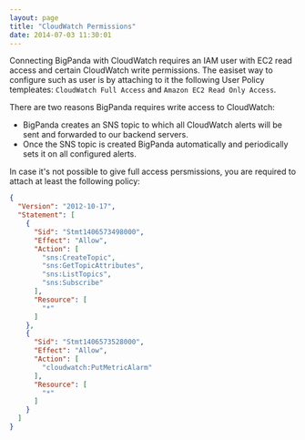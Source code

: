 ```yaml
---
layout: page
title: "CloudWatch Permissions"
date: 2014-07-03 11:30:01
---
```


Connecting BigPanda with CloudWatch requires an IAM user with EC2 read access and certain CloudWatch write permissions. The easiset way to configure such as user is by attaching  to it the following User Policy templeates: `CloudWatch Full Access` and `Amazon EC2 Read Only Access`.

There are two reasons BigPanda requires write access to CloudWatch:

* BigPanda creates an SNS topic to which all CloudWatch alerts will be sent and forwarded to our backend servers.
* Once the SNS topic is created BigPanda automatically and periodically sets it on all configured alerts.

In case it's not possible to give full access persmissions, you are required to attach at least the following policy:  

```json
{
  "Version": "2012-10-17",
  "Statement": [
    {
      "Sid": "Stmt1406573498000",
      "Effect": "Allow",
      "Action": [
        "sns:CreateTopic",
        "sns:GetTopicAttributes",
        "sns:ListTopics",
        "sns:Subscribe"
      ],
      "Resource": [
        "*"
      ]
    },
    {
      "Sid": "Stmt1406573528000",
      "Effect": "Allow",
      "Action": [
        "cloudwatch:PutMetricAlarm"
      ],
      "Resource": [
        "*"
      ]
    }
  ]
}
```
